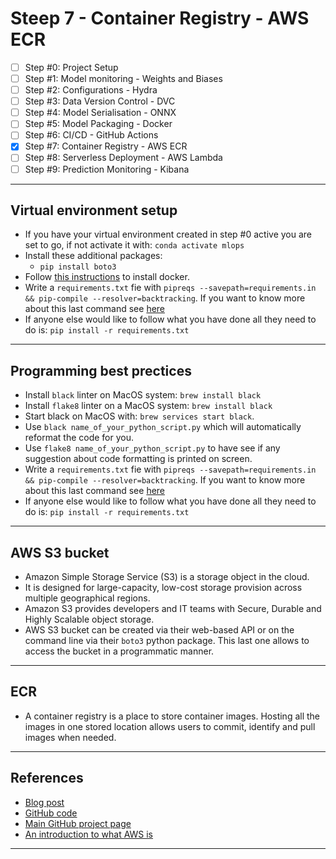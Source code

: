 # Steep 7 - Container Registry - AWS ECR
- [ ] Step #0: Project Setup
- [ ] Step #1: Model monitoring - Weights and Biases
- [ ] Step #2: Configurations - Hydra
- [ ] Step #3: Data Version Control - DVC
- [ ] Step #4: Model Serialisation - ONNX
- [ ] Step #5: Model Packaging - Docker
- [ ] Step #6: CI/CD - GitHub Actions
- [x] Step #7: Container Registry - AWS ECR
- [ ] Step #8: Serverless Deployment - AWS Lambda
- [ ] Step #9: Prediction Monitoring - Kibana
***

## Virtual environment setup
- If you have your virtual environment created in step #0 active you are set to go, if not activate it with: `conda activate mlops`
- Install these additional packages: 
    - `pip install boto3`
- Follow [this instructions](https://github.com/kyaiooiayk/Docker-Notes#installation) to install docker.
- Write a `requirements.txt` fie with `pipreqs --savepath=requirements.in && pip-compile --resolver=backtracking`. If you want to know more about this last command see [here](https://github.com/kyaiooiayk/Python-Programming/blob/main/tutorials/requirements.md)
- If anyone else would like to follow what you have done all they need to do is: `pip install -r requirements.txt`
***

## Programming best prectices
- Install `black` linter on MacOS system: `brew install black`
- Install `flake8` linter on a MacOS system: `brew install black`
- Start black on MacOS with: `brew services start black`.
- Use `black name_of_your_python_script.py` which will automatically reformat the code for you.
- Use `flake8 name_of_your_python_script.py` to have see if any suggestion about code formatting is printed on screen.
- Write a `requirements.txt` fie with `pipreqs --savepath=requirements.in && pip-compile --resolver=backtracking`. If you want to know more about this last command see [here](https://github.com/kyaiooiayk/Python-Programming/blob/main/tutorials/requirements.md)
- If anyone else would like to follow what you have done all they need to do is: `pip install -r requirements.txt`
***

## AWS S3 bucket
- Amazon Simple Storage Service (S3) is a storage object in the cloud.
- It is designed for large-capacity, low-cost storage provision across multiple geographical regions. 
- Amazon S3 provides developers and IT teams with Secure, Durable and Highly Scalable object storage.
- AWS S3 bucket can be created via their web-based API or on the command line via their `boto3` python package. This last one allows to access the bucket in a programmatic manner.
***

## ECR
- A container registry is a place to store container images. Hosting all the images in one stored location allows users to commit, identify and pull images when needed. 
***

## References
- [Blog post](https://www.ravirajag.dev/blog/mlops-container-registry)
- [GitHub code](https://github.com/graviraja/MLOps-Basics/tree/main/week_7_ecr)
- [Main GitHub project page](https://github.com/graviraja/MLOps-Basics)
- [An introduction to what AWS is](https://github.com/kyaiooiayk/MLOps-Machine-Learning-Operations/tree/master/tutorials/AWS)
***